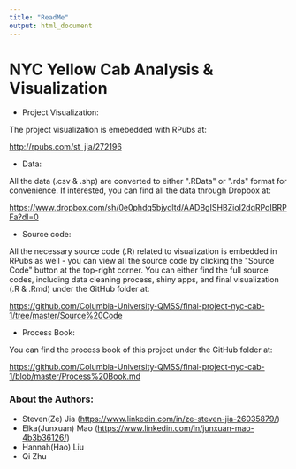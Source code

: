 ```yaml
---
title: "ReadMe"
output: html_document
---
```


# NYC Yellow Cab Analysis & Visualization

- Project Visualization:

The project visualization is emebedded with RPubs at:

http://rpubs.com/st_jia/272196

- Data:

All the data (.csv & .shp) are converted to either ".RData" or ".rds" format for convenience. If interested, you can find all the data through Dropbox at:

https://www.dropbox.com/sh/0e0phdq5bjydltd/AADBgISHBZioI2dqRPoIBRPFa?dl=0

- Source code:

All the necessary source code (.R) related to visualization is embedded in RPubs as well - you can view all the source code by clicking the "Source Code" button at the top-right corner. You can either find the full source codes, including data cleaning process, shiny apps, and final visualization (.R & .Rmd) under the GitHub folder at:

https://github.com/Columbia-University-QMSS/final-project-nyc-cab-1/tree/master/Source%20Code

- Process Book:

You can find the process book of this project under the GitHub folder at:

https://github.com/Columbia-University-QMSS/final-project-nyc-cab-1/blob/master/Process%20Book.md

### About the Authors:

- Steven(Ze) Jia (https://www.linkedin.com/in/ze-steven-jia-26035879/)
- Elka(Junxuan) Mao (https://www.linkedin.com/in/junxuan-mao-4b3b36126/)
- Hannah(Hao) Liu
- Qi Zhu